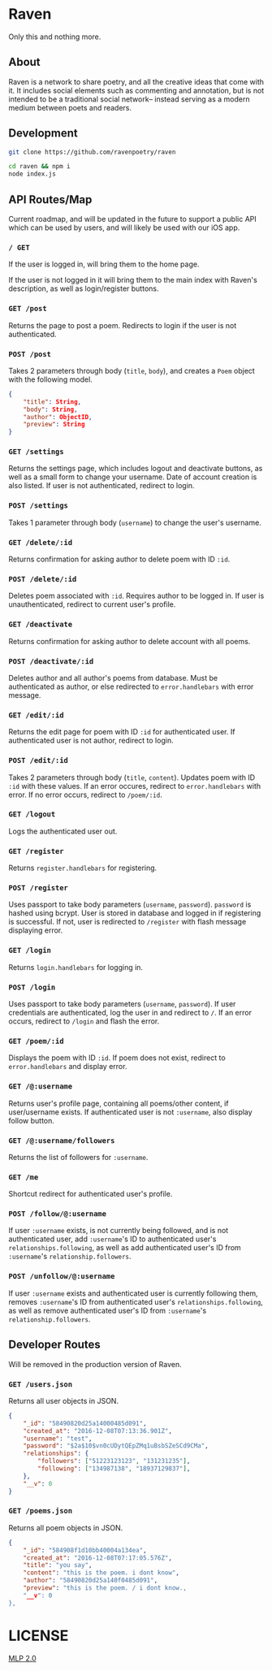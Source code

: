 # Raven
Only this and nothing more.

## About

Raven is a network to share poetry, and all the creative ideas that come with it. It includes social elements such as commenting and annotation, but is not intended to be a traditional social network– instead serving as a modern medium between poets and readers.

## Development

```bash
git clone https://github.com/ravenpoetry/raven

cd raven && npm i
node index.js
```

## API Routes/Map

Current roadmap, and will be updated in the future to support a public API which can be used by users, and will likely be used with our iOS app.

### `/ GET`
If the user is logged in, will bring them to the home page.

If the user is not logged in it will bring them to the main index with Raven's description, as well as login/register buttons.

### `GET /post`
Returns the page to post a poem. Redirects to login if the user is not authenticated.

### `POST /post`
Takes 2 parameters through body (`title`, `body`), and creates a `Poem` object with the following model.

```json
{
	"title": String,
	"body": String,
	"author": ObjectID,
	"preview": String
}
```


###  `GET /settings`
Returns the settings page, which includes logout and deactivate buttons, as well as a small form to change your username. Date of account creation is also listed. If user is not authenticated, redirect to login.

### `POST /settings`
Takes 1 parameter through body (`username`) to change the user's username.

### `GET /delete/:id`
Returns confirmation for asking author to delete poem with ID `:id`.

### `POST /delete/:id`
Deletes poem associated with `:id`. Requires author to be logged in. If user is unauthenticated, redirect to current user's profile.

### `GET /deactivate`
Returns confirmation for asking author to delete account with all poems.

### `POST /deactivate/:id`
Deletes author and all author's poems from database. Must be authenticated as author, or else redirected to `error.handlebars` with error message.

### `GET /edit/:id`
Returns the edit page for poem with ID `:id` for
authenticated user. If authenticated user is not author, redirect to login.

### `POST /edit/:id`
Takes 2 parameters through body (`title`, `content`). Updates poem with ID `:id` with these values. If an error occures, redirect to `error.handlebars` with error. If no error occurs, redirect to `/poem/:id`.

### `GET /logout`
Logs the authenticated user out.

### `GET /register`
Returns `register.handlebars` for registering.

### `POST /register`
Uses passport to take body parameters (`username`, `password`). `password` is hashed using bcrypt. User is stored in database and logged in if registering is successful. If not, user is redirected to `/register` with flash message displaying error.

### `GET /login`
Returns `login.handlebars` for logging in.

### `POST /login`
Uses passport to take body parameters (`username`, `password`). If user credentials are authenticated, log the user in and redirect to `/`. If an error occurs, redirect to `/login` and flash the error.

### `GET /poem/:id`
Displays the poem with ID `:id`. If poem does not exist, redirect to `error.handlebars` and display error.

### `GET /@:username`
Returns user's profile page, containing all poems/other content, if user/username exists. If authenticated user is not `:username`, also display follow button.

### `GET /@:username/followers`
Returns the list of followers for `:username`.

### `GET /me`
Shortcut redirect for authenticated user's profile.

### `POST /follow/@:username`
If user `:username` exists, is not currently being followed, and is not authenticated user, add `:username`'s ID to authenticated user's `relationships.following`, as well as add authenticated user's ID from `:username`'s `relationship.followers`.

### `POST /unfollow/@:username`
If user `:username` exists and authenticated user is currently following them, removes `:username`'s ID from authenticated user's `relationships.following`, as well as remove authenticated user's ID from `:username`'s `relationship.followers`.


## Developer Routes

Will be removed in the production version of Raven.

### `GET /users.json`
Returns all user objects in JSON.

```json
{
	"_id": "58490820d25a14000485d091",
	"created_at": "2016-12-08T07:13:36.901Z",
	"username": "test",
	"password": "$2a$10$vn0cUDytQEpZMq1uBsbSZeSCd9CMa",
	"relationships": {
		"followers": ["51223123123", "131231235"],
		"following": ["134987138", "18937129837"],
	},
	"__v": 0
}
```

### `GET /poems.json`
Returns all poem objects in JSON.

```json
{
	"_id": "584908f1d10bb40004a134ea",
	"created_at": "2016-12-08T07:17:05.576Z",
	"title": "you say",
	"content": "this is the poem. i dont know",
	"author": "58490820d25a140f0485d091",
	"preview": "this is the poem. / i dont know.,
	"__v": 0
},
```


# LICENSE
[MLP 2.0](LICENSE)
